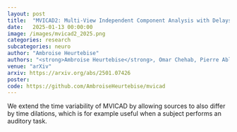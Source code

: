 ```yaml
---
layout: post
title:  "MVICAD2: Multi-View Independent Component Analysis with Delays and Dilations"
date:   2025-01-13 00:00:00
image: /images/mvicad2_2025.png
categories: research
subcategories: neuro
author: "Ambroise Heurtebise"
authors: "<strong>Ambroise Heurtebise</strong>, Omar Chehab, Pierre Ablin, Alexandre Gramfort"
venue: "arXiv"
arxiv: https://arxiv.org/abs/2501.07426
poster:
code: https://github.com/AmbroiseHeurtebise/mvicad
---
```

We extend the time variability of MVICAD by allowing sources to also differ by time dilations, which is for example useful when a subject performs an auditory task.
